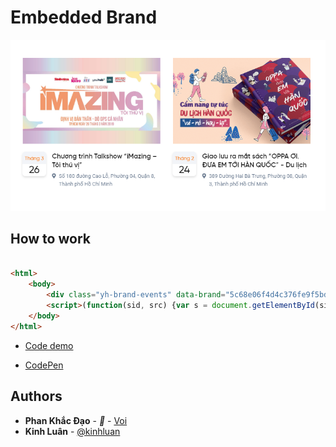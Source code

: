 # Embedded Brand

![sdk-yh-brand-events](../assets/demo/embedded_brand_001.png)

## How to work

```html

<html>
    <body>
        <div class="yh-brand-events" data-brand="5c68e06f4d4c376fe9f5bdfe"></div>
        <script>(function(sid, src) {var s = document.getElementById(sid); if (!s) {var e = document.createElement('script'); e.id = sid; e.src = src;document.head.appendChild(e);}})('youhub-widget-sdk', '//static.youhub.vn/js/widget/sdk.js')</script>
    </body>
</html>

```

* [Code demo](https://github.com/seednet-vn/social-plugins/blob/master/embedded-brand/index.html)

* [CodePen](https://codepen.io/daofresh-the-vuer/pen/Rdzbrx)

## Authors

* **Phan Khắc Đạo** - *🐘* - [Voi](https://github.com/daofresh)
* **Kinh Luân** - [@kinhluan](https://github.com/kinhluan)